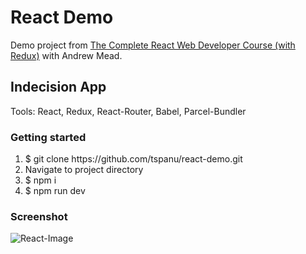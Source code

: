 # React Demo

Demo project from [The Complete React Web Developer Course (with Redux)](https://www.udemy.com/react-2nd-edition/) with Andrew Mead.

## Indecision App

Tools: React, Redux, React-Router, Babel, Parcel-Bundler

### Getting started

1. $ git clone https://<span></span>github.com/tspanu/react-demo.git
2. Navigate to project directory
3. $ npm i
4. $ npm run dev

### Screenshot

![React-Image](https://github.com/tspanu/react-demo/blob/master/src/images/indecision-screenshot.png)
